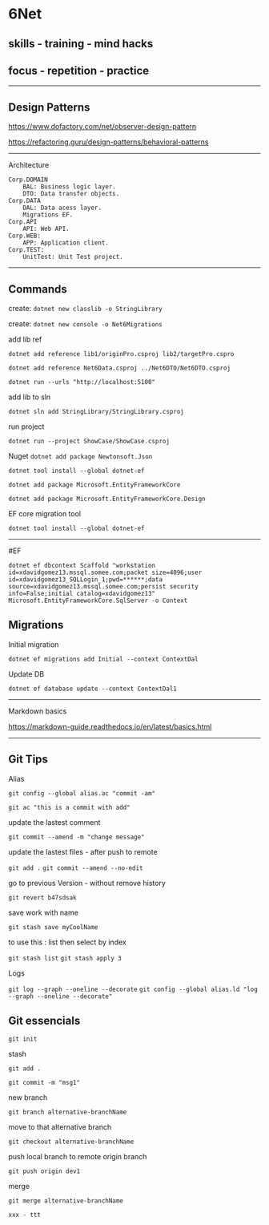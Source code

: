 # 6Net

## skills - training - mind hacks

## focus - repetition - practice


***

## Design Patterns

https://www.dofactory.com/net/observer-design-pattern

https://refactoring.guru/design-patterns/behavioral-patterns


***

Architecture

    Corp.DOMAIN
        BAL: Business logic layer.
        DTO: Data transfer objects.
    Corp.DATA
        DAL: Data acess layer.
        Migrations EF.
    Corp.API
        API: Web API.
    Corp.WEB:
        APP: Application client.
    Corp.TEST:
        UnitTest: Unit Test project.


***

## Commands

create: `dotnet new classlib -o StringLibrary`

create: `dotnet new console -o Net6Migrations`

add lib ref

`dotnet add reference lib1/originPro.csproj lib2/targetPro.cspro`

`dotnet add reference Net6Data.csproj ../Net6DTO/Net6DTO.csproj`

<ItemGroup>
  <ProjectReference Include="originPro.csproj" />
  <ProjectReference Include="..\lib2\lib2.csproj" />
  <ProjectReference Include="..\lib1\lib1.csproj" />
</ItemGroup>

`dotnet run --urls "http://localhost:5100"`


add lib to sln

`dotnet sln add StringLibrary/StringLibrary.csproj`


run project 

`dotnet run --project ShowCase/ShowCase.csproj`

Nuget
`dotnet add package Newtonsoft.Json`

`dotnet tool install --global dotnet-ef`

`dotnet add package Microsoft.EntityFrameworkCore`

`dotnet add package Microsoft.EntityFrameworkCore.Design`

EF core migration tool

`dotnet tool install --global dotnet-ef`

***

#EF

`dotnet ef dbcontext Scaffold "workstation id=xdavidgomez13.mssql.somee.com;packet size=4096;user id=xdavidgomez13_SQLLogin_1;pwd=******;data source=xdavidgomez13.mssql.somee.com;persist security info=False;initial catalog=xdavidgomez13" Microsoft.EntityFrameworkCore.SqlServer -o Context`

## Migrations

Initial migration

`dotnet ef migrations add Initial --context ContextDal`

Update DB

`dotnet ef database update --context ContextDal1`

***

Markdown basics

https://markdown-guide.readthedocs.io/en/latest/basics.html

***

## Git Tips

Alias

`git config --global alias.ac "commit -am"`

`git ac "this is a commit with add"`

update the lastest comment

`git commit --amend -m "change message"`

update the lastest files - after push to remote

`git add .`
`git commit --amend --no-edit`

go to previous Version - without remove history

`git revert b47sdsak`

save work with name

`git stash save myCoolName`

to use this : list then select by index

`git stash list`
`git stash apply 3`

Logs

`git log --graph --oneline --decorate`
`git config --global alias.ld "log --graph --oneline --decorate"`

## Git essencials

`git init`

stash

`git add .`

`git commit -m "msg1"`

new branch

`git branch alternative-branchName`

move to that alternative branch

`git checkout alternative-branchName`

push local branch to remote origin branch

`git push origin dev1`

merge

`git merge alternative-branchName`

`xxx - ttt`




